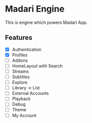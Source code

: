 # Madari Engine

This is engine which powers Madari App. 

## Features

- [x] Authentication
- [x] Profiles
- [ ] Addons
- [ ] HomeLayout with Search
- [ ] Streams
- [ ] Subtitles
- [ ] Explore
- [ ] Library -> List
- [ ] External Accounts
- [ ] Playback
- [ ] Debug
- [ ] Theme
- [ ] My Account
